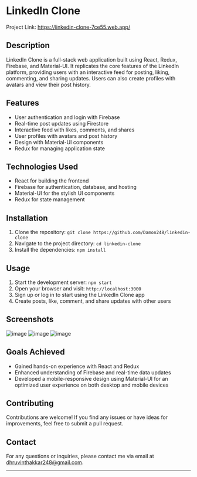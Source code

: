 # LinkedIn Clone

Project Link: https://linkedin-clone-7ce55.web.app/

## Description

LinkedIn Clone is a full-stack web application built using React, Redux, Firebase, and Material-UI. It replicates the core features of the LinkedIn platform, providing users with an interactive feed for posting, liking, commenting, and sharing updates. Users can also create profiles with avatars and view their post history.

## Features

- User authentication and login with Firebase
- Real-time post updates using Firestore
- Interactive feed with likes, comments, and shares
- User profiles with avatars and post history
- Design with Material-UI components
- Redux for managing application state

## Technologies Used

- React for building the frontend
- Firebase for authentication, database, and hosting
- Material-UI for the stylish UI components
- Redux for state management

## Installation

1. Clone the repository: `git clone https://github.com/Damon248/linkedin-clone`
2. Navigate to the project directory: `cd linkedin-clone`
3. Install the dependencies: `npm install`

## Usage

1. Start the development server: `npm start`
2. Open your browser and visit: `http://localhost:3000`
3. Sign up or log in to start using the LinkedIn Clone app
4. Create posts, like, comment, and share updates with other users

## Screenshots

![image](https://github.com/Damon248/linkedin-clone/assets/91674984/419e3279-a9f8-42aa-8201-98c31f1e3504)
![image](https://github.com/Damon248/linkedin-clone/assets/91674984/aef4d48e-de60-4cdc-baff-715e09266cd8)
![image](https://github.com/Damon248/linkedin-clone/assets/91674984/ea342600-e092-47e4-9742-13e5897d6d13)

## Goals Achieved

- Gained hands-on experience with React and Redux
- Enhanced understanding of Firebase and real-time data updates
- Developed a mobile-responsive design using Material-UI for an optimized user experience on both desktop and mobile devices

## Contributing

Contributions are welcome! If you find any issues or have ideas for improvements, feel free to submit a pull request.

## Contact

For any questions or inquiries, please contact me via email at dhruvinthakkar248@gmail.com.

---


